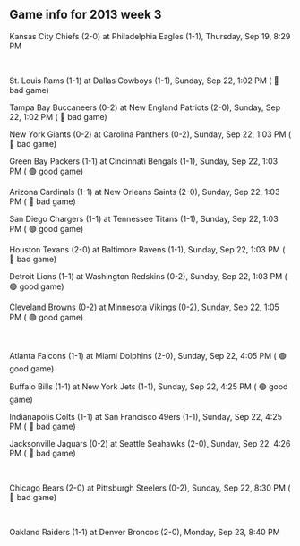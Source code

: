 ## Game info for 2013 week 3
Kansas City Chiefs (2-0) at Philadelphia Eagles (1-1), Thursday, Sep 19, 8:29 PM


<br/>

St. Louis Rams (1-1) at Dallas Cowboys (1-1), Sunday, Sep 22, 1:02 PM (	:red_circle: bad game)

Tampa Bay Buccaneers (0-2) at New England Patriots (2-0), Sunday, Sep 22, 1:02 PM (	:red_circle: bad game)

New York Giants (0-2) at Carolina Panthers (0-2), Sunday, Sep 22, 1:03 PM (	:red_circle: bad game)

Green Bay Packers (1-1) at Cincinnati Bengals (1-1), Sunday, Sep 22, 1:03 PM (	:green_circle: good game)

Arizona Cardinals (1-1) at New Orleans Saints (2-0), Sunday, Sep 22, 1:03 PM (	:red_circle: bad game)

San Diego Chargers (1-1) at Tennessee Titans (1-1), Sunday, Sep 22, 1:03 PM (	:green_circle: good game)

Houston Texans (2-0) at Baltimore Ravens (1-1), Sunday, Sep 22, 1:03 PM (	:red_circle: bad game)

Detroit Lions (1-1) at Washington Redskins (0-2), Sunday, Sep 22, 1:03 PM (	:green_circle: good game)

Cleveland Browns (0-2) at Minnesota Vikings (0-2), Sunday, Sep 22, 1:05 PM (	:green_circle: good game)


<br/>

Atlanta Falcons (1-1) at Miami Dolphins (2-0), Sunday, Sep 22, 4:05 PM (	:green_circle: good game)

Buffalo Bills (1-1) at New York Jets (1-1), Sunday, Sep 22, 4:25 PM (	:green_circle: good game)

Indianapolis Colts (1-1) at San Francisco 49ers (1-1), Sunday, Sep 22, 4:25 PM (	:red_circle: bad game)

Jacksonville Jaguars (0-2) at Seattle Seahawks (2-0), Sunday, Sep 22, 4:26 PM (	:red_circle: bad game)


<br/>

Chicago Bears (2-0) at Pittsburgh Steelers (0-2), Sunday, Sep 22, 8:30 PM (	:red_circle: bad game)


<br/>

Oakland Raiders (1-1) at Denver Broncos (2-0), Monday, Sep 23, 8:40 PM

